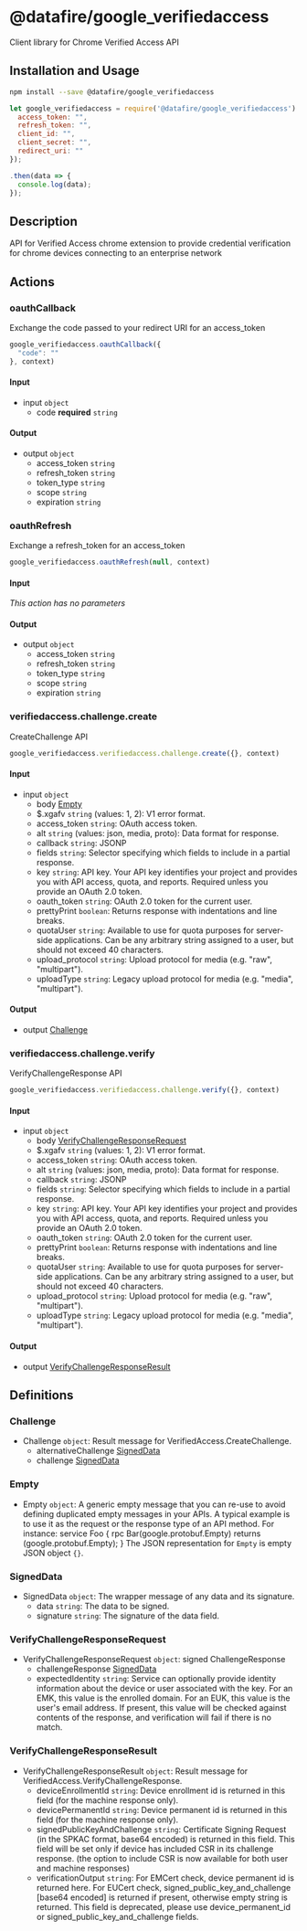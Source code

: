 # @datafire/google_verifiedaccess

Client library for Chrome Verified Access API

## Installation and Usage
```bash
npm install --save @datafire/google_verifiedaccess
```
```js
let google_verifiedaccess = require('@datafire/google_verifiedaccess').create({
  access_token: "",
  refresh_token: "",
  client_id: "",
  client_secret: "",
  redirect_uri: ""
});

.then(data => {
  console.log(data);
});
```

## Description

API for Verified Access chrome extension to provide credential verification for chrome devices connecting to an enterprise network

## Actions

### oauthCallback
Exchange the code passed to your redirect URI for an access_token


```js
google_verifiedaccess.oauthCallback({
  "code": ""
}, context)
```

#### Input
* input `object`
  * code **required** `string`

#### Output
* output `object`
  * access_token `string`
  * refresh_token `string`
  * token_type `string`
  * scope `string`
  * expiration `string`

### oauthRefresh
Exchange a refresh_token for an access_token


```js
google_verifiedaccess.oauthRefresh(null, context)
```

#### Input
*This action has no parameters*

#### Output
* output `object`
  * access_token `string`
  * refresh_token `string`
  * token_type `string`
  * scope `string`
  * expiration `string`

### verifiedaccess.challenge.create
CreateChallenge API


```js
google_verifiedaccess.verifiedaccess.challenge.create({}, context)
```

#### Input
* input `object`
  * body [Empty](#empty)
  * $.xgafv `string` (values: 1, 2): V1 error format.
  * access_token `string`: OAuth access token.
  * alt `string` (values: json, media, proto): Data format for response.
  * callback `string`: JSONP
  * fields `string`: Selector specifying which fields to include in a partial response.
  * key `string`: API key. Your API key identifies your project and provides you with API access, quota, and reports. Required unless you provide an OAuth 2.0 token.
  * oauth_token `string`: OAuth 2.0 token for the current user.
  * prettyPrint `boolean`: Returns response with indentations and line breaks.
  * quotaUser `string`: Available to use for quota purposes for server-side applications. Can be any arbitrary string assigned to a user, but should not exceed 40 characters.
  * upload_protocol `string`: Upload protocol for media (e.g. "raw", "multipart").
  * uploadType `string`: Legacy upload protocol for media (e.g. "media", "multipart").

#### Output
* output [Challenge](#challenge)

### verifiedaccess.challenge.verify
VerifyChallengeResponse API


```js
google_verifiedaccess.verifiedaccess.challenge.verify({}, context)
```

#### Input
* input `object`
  * body [VerifyChallengeResponseRequest](#verifychallengeresponserequest)
  * $.xgafv `string` (values: 1, 2): V1 error format.
  * access_token `string`: OAuth access token.
  * alt `string` (values: json, media, proto): Data format for response.
  * callback `string`: JSONP
  * fields `string`: Selector specifying which fields to include in a partial response.
  * key `string`: API key. Your API key identifies your project and provides you with API access, quota, and reports. Required unless you provide an OAuth 2.0 token.
  * oauth_token `string`: OAuth 2.0 token for the current user.
  * prettyPrint `boolean`: Returns response with indentations and line breaks.
  * quotaUser `string`: Available to use for quota purposes for server-side applications. Can be any arbitrary string assigned to a user, but should not exceed 40 characters.
  * upload_protocol `string`: Upload protocol for media (e.g. "raw", "multipart").
  * uploadType `string`: Legacy upload protocol for media (e.g. "media", "multipart").

#### Output
* output [VerifyChallengeResponseResult](#verifychallengeresponseresult)



## Definitions

### Challenge
* Challenge `object`: Result message for VerifiedAccess.CreateChallenge.
  * alternativeChallenge [SignedData](#signeddata)
  * challenge [SignedData](#signeddata)

### Empty
* Empty `object`: A generic empty message that you can re-use to avoid defining duplicated empty messages in your APIs. A typical example is to use it as the request or the response type of an API method. For instance: service Foo { rpc Bar(google.protobuf.Empty) returns (google.protobuf.Empty); } The JSON representation for `Empty` is empty JSON object `{}`.

### SignedData
* SignedData `object`: The wrapper message of any data and its signature.
  * data `string`: The data to be signed.
  * signature `string`: The signature of the data field.

### VerifyChallengeResponseRequest
* VerifyChallengeResponseRequest `object`: signed ChallengeResponse
  * challengeResponse [SignedData](#signeddata)
  * expectedIdentity `string`: Service can optionally provide identity information about the device or user associated with the key. For an EMK, this value is the enrolled domain. For an EUK, this value is the user's email address. If present, this value will be checked against contents of the response, and verification will fail if there is no match.

### VerifyChallengeResponseResult
* VerifyChallengeResponseResult `object`: Result message for VerifiedAccess.VerifyChallengeResponse.
  * deviceEnrollmentId `string`: Device enrollment id is returned in this field (for the machine response only).
  * devicePermanentId `string`: Device permanent id is returned in this field (for the machine response only).
  * signedPublicKeyAndChallenge `string`: Certificate Signing Request (in the SPKAC format, base64 encoded) is returned in this field. This field will be set only if device has included CSR in its challenge response. (the option to include CSR is now available for both user and machine responses)
  * verificationOutput `string`: For EMCert check, device permanent id is returned here. For EUCert check, signed_public_key_and_challenge [base64 encoded] is returned if present, otherwise empty string is returned. This field is deprecated, please use device_permanent_id or signed_public_key_and_challenge fields.


